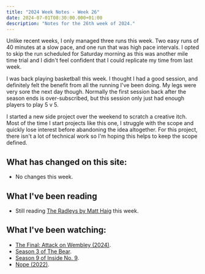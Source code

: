 ```yaml
---
title: "2024 Week Notes - Week 26"
date: 2024-07-01T08:30:00.000+01:00
description: "Notes for the 26th week of 2024."
---
```


Unlike recent weeks, I only managed three runs this week. Two easy runs of 40 minutes at a slow pace, and one run that was high pace intervals. I opted to skip the run scheduled for Saturday morning as this was another mile time trial and I didn't feel confident that I could replicate my time from last week.

I was back playing basketball this week. I thought I had a good session, and definitely felt the benefit from all the running I've been doing. My legs were very sore the next day though. Normally the first session back after the season ends is over-subscribed, but this session only just had enough players to play 5 v 5.

I started a new side project over the weekend to scratch a creative itch. Most of the time I start projects like this one, I struggle with the scope and quickly lose interest before abandoning the idea altogether. For this project, there isn't a lot of technical work so I'm hoping this helps to keep the scope defined.

## What has changed on this site:

- No changes this week.

## What I've been reading

- Still reading [The Radleys by Matt Haig](/reading#now) this week.

## What I've been watching:

- [The Final: Attack on Wembley (2024)](https://www.themoviedb.org/movie/1263766).
- [Season 3 of The Bear](https://www.themoviedb.org/tv/136315/season/3).
- [Season 9 of Inside No. 9](https://www.themoviedb.org/tv/61746/season/9).
- [Nope (2022)](https://www.themoviedb.org/movie/762504-nope).